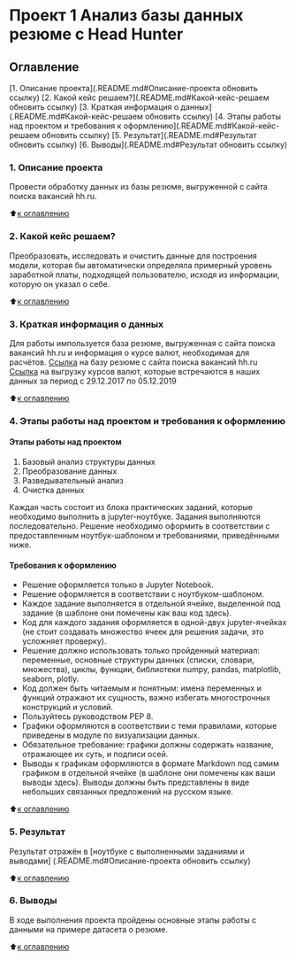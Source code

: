 # Проект 1 Анализ базы данных резюме c Head Hunter

## Оглавление
[1. Описание проекта](.README.md#Описание-проекта обновить ссылку)
[2. Какой кейс решаем?](.README.md#Какой-кейс-решаем обновить ссылку)
[3. Краткая информация о данных](.README.md#Какой-кейс-решаем обновить ссылку)
[4. Этапы работы над проектом и требования к оформлению](.README.md#Какой-кейс-решаем обновить ссылку)
[5. Результат](.README.md#Результат обновить ссылку)
[6. Выводы](.README.md#Результат обновить ссылку)

### 1. Описание проекта
Провести обработку данных из базы резюме, выгруженной с сайта поиска вакансий hh.ru.

:arrow_up:[к оглавлению](.README.md#Оглавление)

### 2. Какой кейс решаем?
Преобразовать, исследовать и очистить данные для построения модели, которая бы автоматически определяла примерный уровень заработной платы, подходящей пользователю, исходя из информации, которую он указал о себе.

:arrow_up:[к оглавлению](.README.md#Оглавление)

### 3. Краткая информация о данных
Для работы импользуется база резюме, выгруженная с сайта поиска вакансий hh.ru и информация о курсе валют, необходимая для расчётов.
[Ссылка](https://drive.google.com/file/d/1Kb78mAWYKcYlellTGhIjPI-bCcKbGuTn/view?usp=sharing) на базу резюме с сайта поиска вакансий hh.ru
[Ссылка](https://lms.skillfactory.ru/assets/courseware/v1/15abf80f45a2f3e93c3274101b451c67/asset-v1:SkillFactory+DST-3.0+28FEB2021+type@asset+block/ExchangeRates.zip) на выгрузку курсов валют, которые встречаются в наших данных за период с 29.12.2017 по 05.12.2019


:arrow_up:[к оглавлению](.README.md#Оглавление)

### 4. Этапы работы над проектом и требования к оформлению
#### Этапы работы над проектом
1. Базовый анализ структуры данных
2. Преобразование данных
3. Разведывательный анализ
4. Очистка данных

Каждая часть состоит из блока практических заданий, которые необходимо выполнить в jupyter-ноутбуке. Задания выполняются последовательно. Решение необходимо оформить в соответствии с предоставленным ноутбук-шаблоном и требованиями, приведёнными ниже.

#### Требования к оформлению
* Решение оформляется только в Jupyter Notebook.
* Решение оформляется в соответствии с ноутбуком-шаблоном.
* Каждое задание выполняется в отдельной ячейке, выделенной под задание (в шаблоне они помечены как ваш код здесь).
* Код для каждого задания оформляется в одной-двух jupyter-ячейках (не стоит создавать множество ячеек для решения задачи, это усложняет проверку).
* Решение должно использовать только пройденный материал: переменные, основные структуры данных (списки, словари, множества), циклы, функции, библиотеки numpy, pandas, matplotlib, seaborn, plotly.
* Код должен быть читаемым и понятным: имена переменных и функций отражают их сущность, важно избегать многострочных конструкций и условий.
* Пользуйтесь руководством PEP 8.
* Графики оформляются в соответствии с теми правилами, которые приведены в модуле по визуализации данных.
* Обязательное требование: графики должны содержать название, отражающее их суть, и подписи осей.
* Выводы к графикам оформляются в формате Markdown под самим графиком в отдельной ячейке (в шаблоне они помечены как ваши выводы здесь). Выводы должны быть представлены в виде небольших связанных предложений на русском языке.

:arrow_up:[к оглавлению](.README.md#Оглавление)


### 5. Результат
Результат отражён в [ноутбуке с выполненными заданиями и выводами] (.README.md#Описание-проекта обновить ссылку)

:arrow_up:[к оглавлению](.README.md#Оглавление)

### 6. Выводы
В ходе выполнения проекта пройдены основные этапы работы с данными на примере датасета о резюме.

:arrow_up:[к оглавлению](.README.md#Оглавление)